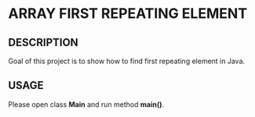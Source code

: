 ARRAY FIRST REPEATING ELEMENT
=============================


DESCRIPTION
-----------

Goal of this project is to show how to find first repeating element in Java.


USAGE
-----

Please open class **Main** and run method **main()**.